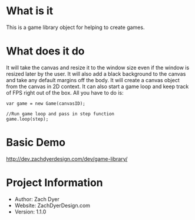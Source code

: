 # What is it
This is a game library object for helping to create games.
 
# What does it do
It will take the canvas and resize it to the window size even if the window is resized later by the user. It will also add a black background to the canvas and take any default margins off the body. It will create a canvas object from the canvas in 2D context. It can also start a game loop and keep track of FPS right out of the box. All you have to do is:

	var game = new Game(canvasID);

	//Run game loop and pass in step function
	game.loop(step);

# Basic Demo
http://dev.zachdyerdesign.com/dev/game-library/﻿
 
# Project Information
- Author: Zach Dyer
- Website: ZachDyerDesign.com
- Version: 1.1.0
